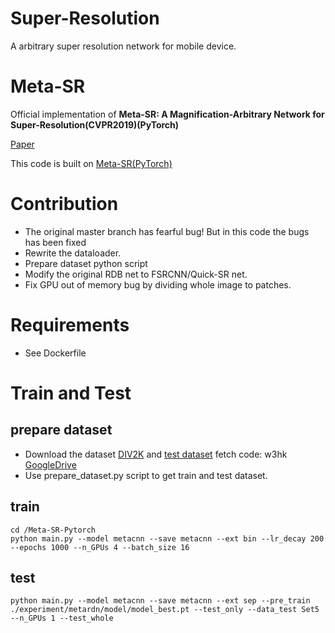 # Super-Resolution
A arbitrary super resolution network for mobile device. 
# Meta-SR 
Official implementation of **Meta-SR: A Magnification-Arbitrary Network for Super-Resolution(CVPR2019)(PyTorch)**
  
[Paper](https://arxiv.org/pdf/1903.00875.pdf)

This code is built on [Meta-SR(PyTorch)](https://github.com/XuecaiHu/Meta-SR-Pytorch.git)


# Contribution
* The original master branch has fearful bug! But in this code the bugs has been fixed
* Rewrite the dataloader. 
* Prepare dataset python script
* Modify the original RDB net to FSRCNN/Quick-SR net.
* Fix GPU out of memory bug by dividing whole image to patches.
# Requirements

* See Dockerfile


# Train and Test

##  prepare  dataset
   * Download the dataset [DIV2K](http://data.vision.ee.ethz.ch/cvl/DIV2K/DIV2K_train_HR.zip) and [test dataset](https://pan.baidu.com/s/1OwkaanEm9HyTqofoqt6Rjg) fetch code: w3hk [GoogleDrive](https://drive.google.com/open?id=14BW1q3_i6FRoq7PwwQ-81GbXWph6934x)
   * Use prepare_dataset.py script to get train and test dataset. 
## train 
```
cd /Meta-SR-Pytorch 
python main.py --model metacnn --save metacnn --ext bin --lr_decay 200 --epochs 1000 --n_GPUs 4 --batch_size 16 
```
## test 
```
python main.py --model metacnn --save metacnn --ext sep --pre_train ./experiment/metardn/model/model_best.pt --test_only --data_test Set5  --n_GPUs 1 --test_whole 
```

